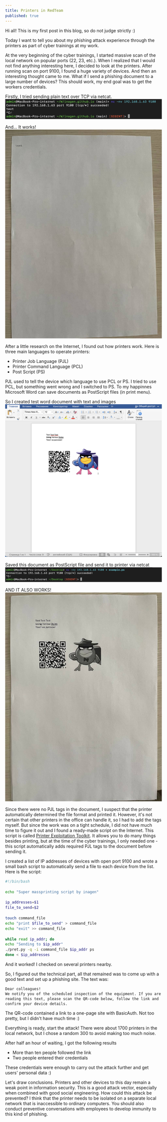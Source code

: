 ```yaml
---
title: Printers in RedTeam
published: true
---
```


Hi all! This is my first post in this blog, so do not judge strictly :)

Today I want to tell you about my phishing attack experience through the printers as part of cyber trainings at my work. 

At the very beginning of the cyber trainings, I started massive scan of the local network on popular ports (22, 23, etc.). When I realized that I would not find anything interesting here, I decided to look at the printers. After running scan on port 9100, I found a huge variety of devices. And then an interesting thought came to me. What if I send a phishing document to a large number of devices? This should work, my end goal was to get the workers credentials.

Firstly, I tried sending plain text over TCP via netcat. 
![Sending raw text over TCP](../resources/printersinreadteam/text-netcat.png)


And... It works!
![Result](../resources/printersinreadteam/textpaper.jpg)

After a little research on the Internet, I found out how printers work. Here is three main languages to operate printers: 

* Printer Job Language (PJL)
* Printer Command Language (PCL)
* Post Script (PS)

PJL used to tell the device which language to use PCL or PS. I tried to use PCL, but something went wrong and I switched to PS. To my happinnes Microsoft Word can save documents as PostScript files (in print menu).

So I created test word document with text and images
![Test document](../resources/printersinreadteam/word.png)

Saved this document as PostScript file and send it to printer via netcat
![Sending PS file over TCP](../resources/printersinreadteam/ps-netcat.png)

AND IT ALSO WORKS!
![Sending PS file over TCP](../resources/printersinreadteam/pspaper.jpg)

Since there were no PJL tags in the document, I suspect that the printer automatically determined the file format and printed it. However, it's not certain that other printers in the office can handle it, so I had to add the tags myself. But since the work was on a tight schedule, I did not have much time to figure it out and I found a ready-made script on the Internet. This script is called [Printer Exploitation Toolkit](https://github.com/RUB-NDS/PRET). It allows you to do many things besides printing, but at the time of the cyber trainings, I only needed one - this script automatically adds required PJL tags to the document before sending it.

I created a list of IP addresses of devices with open port 9100 and wrote a small bash script to automatically send a file to each device from the list. 
Here is the script:
```bash
#!/bin/bash

echo "Super massprinting script by inagen"

ip_addresses=$1
file_to_send=$2

touch command_file
echo "print $file_to_send" > command_file
echo "exit" >> command_file

while read ip_addr; do
echo "Sending to $ip_addr"
./pret.py -q -i command_file $ip_addr ps
done < $ip_addresses

```
And it worked! I checked on several printers nearby.

So, I figured out the technical part, all that remained was to come up with a good text and set up a phishing site. The text was:
```
Dear colleagues!
We notify you of the scheduled inspection of the equipment. If you are reading this text, please scan the QR-code below, follow the link and confirm your device details.
```
The QR-code contained a link to a one-page site with BasicAuth. Not too pretty, but I didn't have much time :)

Everything is ready, start the attack! There were about 1700 printers  in the local network, but I chose a random 300 to avoid making too much noise. 

After half an hour of waiting, I got the following results

- More than ten people followed the link
- Two people entered their credentials

These credentials were enough to carry out the attack further and get users' personal data :)

Let's draw conclusions. Printers and other devices to this day remain a weak point in information security. This is a good attack vector, especially when combined with good social engineering. How could this attack be prevented? I think that the printer needs to be isolated on a separate local network that is inaccessible to ordinary computers. You should also conduct preventive conversations with employees to develop immunity to this kind of phishing.
